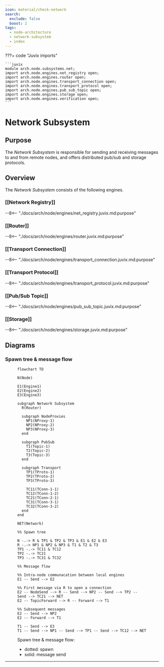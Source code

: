 ```yaml
---
icon: material/check-network
search:
  exclude: false
  boost: 2
tags:
  - node-architecture
  - network-subsystem
  - index
---
```


???+ code "Juvix imports"

    ```juvix
    module arch.node.subsystems.net;
    import arch.node.engines.net_registry open;
    import arch.node.engines.router open;
    import arch.node.engines.transport_connection open;
    import arch.node.engines.transport_protocol open;
    import arch.node.engines.pub_sub_topic open;
    import arch.node.engines.storage open;
    import arch.node.engines.verification open;
    ```

# Network Subsystem

## Purpose

The *Network Subsystem* is responsible for
sending and receiving messages to and from remote nodes,
and offers distributed pub/sub and storage protocols.

## Overview

The *Network Subsystem* consists of the following engines.

### [[Network Registry]]

--8<-- "./docs/arch/node/engines/net_registry.juvix.md:purpose"

### [[Router]]

--8<-- "./docs/arch/node/engines/router.juvix.md:purpose"

### [[Transport Connection]]

--8<-- "./docs/arch/node/engines/transport_connection.juvix.md:purpose"

### [[Transport Protocol]]

--8<-- "./docs/arch/node/engines/transport_protocol.juvix.md:purpose"

### [[Pub/Sub Topic]]

--8<-- "./docs/arch/node/engines/pub_sub_topic.juvix.md:purpose"

### [[Storage]]

--8<-- "./docs/arch/node/engines/storage.juvix.md:purpose"

## Diagrams

### Spawn tree & message flow

<figure markdown="span">

```mermaid
flowchart TD

N(Node)

E1(Engine1)
E2(Engine2)
E3(Engine3)

subgraph Network Subsystem
  R(Router)

  subgraph NodeProxies
    NP1(NProxy-1)
    NP2(NProxy-2)
    NP3(NProxy-3)
  end

  subgraph PubSub
    T1(Topic-1)
    T2(Topic-2)
    T3(Topic-3)
  end

  subgraph Transport
    TP1(TProto-1)
    TP2(TProto-2)
    TP3(TProto-3)

    TC11(TConn-1-1)
    TC12(TConn-1-2)
    TC21(TConn-2-1)
    TC31(TConn-3-1)
    TC32(TConn-3-2)
  end
end

NET(Network)

%% Spawn tree

N -.-> R & TP1 & TP2 & TP3 & E1 & E2 & E3
R -.-> NP1 & NP2 & NP3 & T1 & T2 & T3
TP1 -.-> TC11 & TC12
TP2 -.-> TC21
TP3 -.-> TC31 & TC32

%% Message flow

%% Intra-node communacation between local engines
E1 -- Send --> E2

%% First message via R to open a connection
E2 -- NodeSend --> R -- Send --> NP2 -- Send --> TP2 -- Send --> TC21 --> NET
E2 -- TopicForward --> R -- Forward --> T1

%% Subsequent messages
E2 -- Send --> NP2
E2 -- Forward --> T1

T1 -- Send --> E3
T1 -- Send --> NP1 -- Send --> TP1 -- Send --> TC12 --> NET
```
<figcaption markdown="span">

Spawn tree & message flow:
- dotted: spawn
- solid: message send

</figcaption>

</figure>

---


